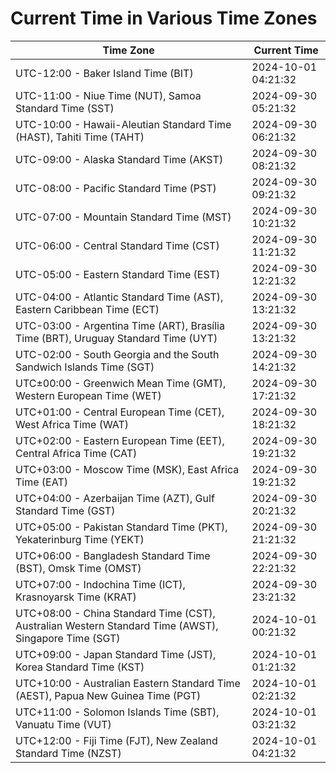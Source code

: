 # Current Time in Various Time Zones

| Time Zone | Current Time |
|-----------|--------------|
| UTC-12:00 - Baker Island Time (BIT) | 2024-10-01 04:21:32 |
| UTC-11:00 - Niue Time (NUT), Samoa Standard Time (SST) | 2024-09-30 05:21:32 |
| UTC-10:00 - Hawaii-Aleutian Standard Time (HAST), Tahiti Time (TAHT) | 2024-09-30 06:21:32 |
| UTC-09:00 - Alaska Standard Time (AKST) | 2024-09-30 08:21:32 |
| UTC-08:00 - Pacific Standard Time (PST) | 2024-09-30 09:21:32 |
| UTC-07:00 - Mountain Standard Time (MST) | 2024-09-30 10:21:32 |
| UTC-06:00 - Central Standard Time (CST) | 2024-09-30 11:21:32 |
| UTC-05:00 - Eastern Standard Time (EST) | 2024-09-30 12:21:32 |
| UTC-04:00 - Atlantic Standard Time (AST), Eastern Caribbean Time (ECT) | 2024-09-30 13:21:32 |
| UTC-03:00 - Argentina Time (ART), Brasília Time (BRT), Uruguay Standard Time (UYT) | 2024-09-30 13:21:32 |
| UTC-02:00 - South Georgia and the South Sandwich Islands Time (SGT) | 2024-09-30 14:21:32 |
| UTC±00:00 - Greenwich Mean Time (GMT), Western European Time (WET) | 2024-09-30 17:21:32 |
| UTC+01:00 - Central European Time (CET), West Africa Time (WAT) | 2024-09-30 18:21:32 |
| UTC+02:00 - Eastern European Time (EET), Central Africa Time (CAT) | 2024-09-30 19:21:32 |
| UTC+03:00 - Moscow Time (MSK), East Africa Time (EAT) | 2024-09-30 19:21:32 |
| UTC+04:00 - Azerbaijan Time (AZT), Gulf Standard Time (GST) | 2024-09-30 20:21:32 |
| UTC+05:00 - Pakistan Standard Time (PKT), Yekaterinburg Time (YEKT) | 2024-09-30 21:21:32 |
| UTC+06:00 - Bangladesh Standard Time (BST), Omsk Time (OMST) | 2024-09-30 22:21:32 |
| UTC+07:00 - Indochina Time (ICT), Krasnoyarsk Time (KRAT) | 2024-09-30 23:21:32 |
| UTC+08:00 - China Standard Time (CST), Australian Western Standard Time (AWST), Singapore Time (SGT) | 2024-10-01 00:21:32 |
| UTC+09:00 - Japan Standard Time (JST), Korea Standard Time (KST) | 2024-10-01 01:21:32 |
| UTC+10:00 - Australian Eastern Standard Time (AEST), Papua New Guinea Time (PGT) | 2024-10-01 02:21:32 |
| UTC+11:00 - Solomon Islands Time (SBT), Vanuatu Time (VUT) | 2024-10-01 03:21:32 |
| UTC+12:00 - Fiji Time (FJT), New Zealand Standard Time (NZST) | 2024-10-01 04:21:32 |
